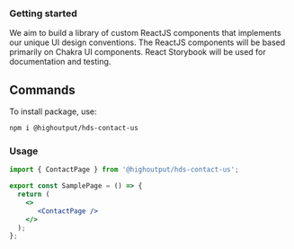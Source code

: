 ### Getting started

We aim to build a library of custom ReactJS components that implements our unique UI design conventions. The ReactJS components will be based primarily on Chakra UI components. React Storybook will be used for documentation and testing.

## Commands

To install package, use:

```bash
npm i @highoutput/hds-contact-us
```

### Usage

```jsx
import { ContactPage } from '@highoutput/hds-contact-us';

export const SamplePage = () => {
  return (
    <>
       <ContactPage />
    </>
  );
};
```
